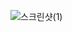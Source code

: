 ![스크린샷(1)](https://user-images.githubusercontent.com/105197690/204688808-c26b7003-e084-45b1-bfad-566c7f8ef757.png)
